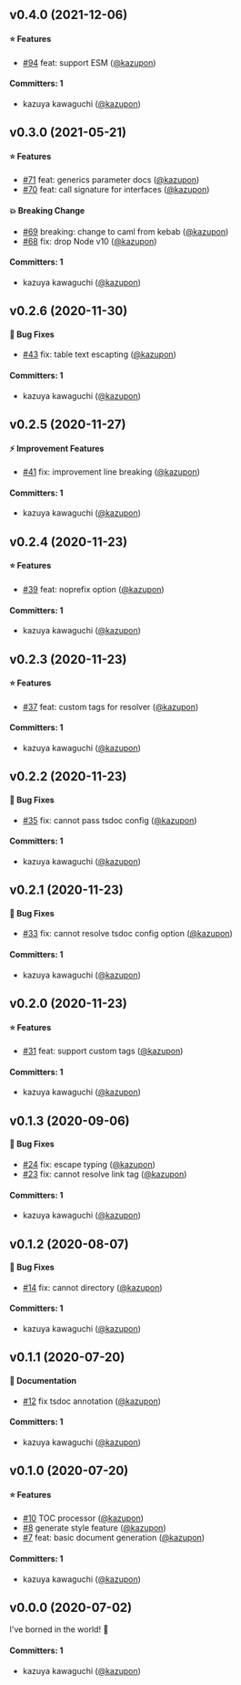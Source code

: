 
## v0.4.0 (2021-12-06)

#### :star: Features
* [#94](https://github.com/kazupon/api-docs-gen/pull/94) feat: support ESM ([@kazupon](https://github.com/kazupon))

#### Committers: 1
- kazuya kawaguchi ([@kazupon](https://github.com/kazupon))


## v0.3.0 (2021-05-21)

#### :star: Features
* [#71](https://github.com/kazupon/api-docs-gen/pull/71) feat: generics parameter docs ([@kazupon](https://github.com/kazupon))
* [#70](https://github.com/kazupon/api-docs-gen/pull/70) feat: call signature for interfaces ([@kazupon](https://github.com/kazupon))

#### :boom: Breaking Change
* [#69](https://github.com/kazupon/api-docs-gen/pull/69) breaking: change to caml from kebab ([@kazupon](https://github.com/kazupon))
* [#68](https://github.com/kazupon/api-docs-gen/pull/68) fix: drop Node v10 ([@kazupon](https://github.com/kazupon))

#### Committers: 1
- kazuya kawaguchi ([@kazupon](https://github.com/kazupon))


## v0.2.6 (2020-11-30)

#### :bug: Bug Fixes
* [#43](https://github.com/kazupon/api-docs-gen/pull/43) fix: table text escapting ([@kazupon](https://github.com/kazupon))

#### Committers: 1
- kazuya kawaguchi ([@kazupon](https://github.com/kazupon))


## v0.2.5 (2020-11-27)

#### :zap: Improvement Features
* [#41](https://github.com/kazupon/api-docs-gen/pull/41) fix: improvement line breaking ([@kazupon](https://github.com/kazupon))

#### Committers: 1
- kazuya kawaguchi ([@kazupon](https://github.com/kazupon))


## v0.2.4 (2020-11-23)

#### :star: Features
* [#39](https://github.com/kazupon/api-docs-gen/pull/39) feat: noprefix option ([@kazupon](https://github.com/kazupon))

#### Committers: 1
- kazuya kawaguchi ([@kazupon](https://github.com/kazupon))


## v0.2.3 (2020-11-23)

#### :star: Features
* [#37](https://github.com/kazupon/api-docs-gen/pull/37) feat: custom tags for resolver ([@kazupon](https://github.com/kazupon))

#### Committers: 1
- kazuya kawaguchi ([@kazupon](https://github.com/kazupon))


## v0.2.2 (2020-11-23)

#### :bug: Bug Fixes
* [#35](https://github.com/kazupon/api-docs-gen/pull/35) fix: cannot pass tsdoc config ([@kazupon](https://github.com/kazupon))

#### Committers: 1
- kazuya kawaguchi ([@kazupon](https://github.com/kazupon))


## v0.2.1 (2020-11-23)

#### :bug: Bug Fixes
* [#33](https://github.com/kazupon/api-docs-gen/pull/33) fix: cannot resolve tsdoc config option ([@kazupon](https://github.com/kazupon))

#### Committers: 1
- kazuya kawaguchi ([@kazupon](https://github.com/kazupon))


## v0.2.0 (2020-11-23)

#### :star: Features
* [#31](https://github.com/kazupon/api-docs-gen/pull/31) feat: support custom tags ([@kazupon](https://github.com/kazupon))

#### Committers: 1
- kazuya kawaguchi ([@kazupon](https://github.com/kazupon))


## v0.1.3 (2020-09-06)

#### :bug: Bug Fixes
* [#24](https://github.com/kazupon/api-docs-gen/pull/24) fix: escape typing ([@kazupon](https://github.com/kazupon))
* [#23](https://github.com/kazupon/api-docs-gen/pull/23) fix: cannot resolve link tag ([@kazupon](https://github.com/kazupon))

#### Committers: 1
- kazuya kawaguchi ([@kazupon](https://github.com/kazupon))


## v0.1.2 (2020-08-07)

#### :bug: Bug Fixes
* [#14](https://github.com/kazupon/api-docs-gen/pull/14) fix: cannot directory ([@kazupon](https://github.com/kazupon))

#### Committers: 1
- kazuya kawaguchi ([@kazupon](https://github.com/kazupon))


## v0.1.1 (2020-07-20)

#### :pencil: Documentation
* [#12](https://github.com/kazupon/api-docs-gen/pull/12) fix tsdoc annotation ([@kazupon](https://github.com/kazupon))

#### Committers: 1
- kazuya kawaguchi ([@kazupon](https://github.com/kazupon))


## v0.1.0 (2020-07-20)

#### :star: Features
* [#10](https://github.com/kazupon/api-docs-gen/pull/10) TOC processor ([@kazupon](https://github.com/kazupon))
* [#8](https://github.com/kazupon/api-docs-gen/pull/8) generate style feature ([@kazupon](https://github.com/kazupon))
* [#7](https://github.com/kazupon/api-docs-gen/pull/7) feat: basic document generation ([@kazupon](https://github.com/kazupon))

#### Committers: 1
- kazuya kawaguchi ([@kazupon](https://github.com/kazupon))

## v0.0.0 (2020-07-02)

I've borned in the world! :tada:

#### Committers: 1
- kazuya kawaguchi ([@kazupon](https://github.com/kazupon))
